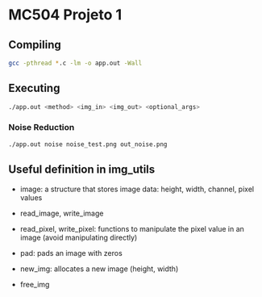 # MC504 Projeto 1

## Compiling

~~~bash
gcc -pthread *.c -lm -o app.out -Wall
~~~

## Executing

~~~bash
./app.out <method> <img_in> <img_out> <optional_args>
~~~

### Noise Reduction

~~~bash
./app.out noise noise_test.png out_noise.png
~~~

## Useful definition in img_utils

- image: a structure that stores image data: height, width, channel, pixel values

- read_image, write_image

- read_pixel, write_pixel: functions to manipulate the pixel value in an image (avoid manipulating directly)

- pad: pads an image with zeros 

- new_img: allocates a new image (height, width)

- free_img

